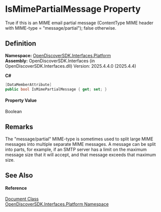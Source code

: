 # IsMimePartialMessage Property


True if this is an MIME email partial message (ContentType MIME header with MIME-type = "message/partial"); false otherwise.



## Definition
**Namespace:** <a href="a1e65d49-050f-842a-426e-ba8aab188009">OpenDiscoverSDK.Interfaces.Platform</a>  
**Assembly:** OpenDiscoverSDK.Interfaces (in OpenDiscoverSDK.Interfaces.dll) Version: 2025.4.4.0 (2025.4.4)

**C#**
``` C#
[DataMemberAttribute]
public bool IsMimePartialMessage { get; set; }
```



#### Property Value
Boolean

## Remarks
The "message/partial" MIME-type is sometimes used to split large MIME messages into multiple separate MIME messages. A message can be split into parts, for example, if an SMTP server has a limit on the maximum message size that it will accept, and that message exceeds that maximum size.

## See Also


#### Reference
<a href="1ada9969-add0-f951-f601-f7107618fb9d">Document Class</a>  
<a href="a1e65d49-050f-842a-426e-ba8aab188009">OpenDiscoverSDK.Interfaces.Platform Namespace</a>  
